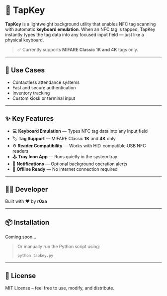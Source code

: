 # 🚀 TapKey

**TapKey** is a lightweight background utility that enables NFC tag scanning with automatic **keyboard emulation**. When an NFC tag is tapped, TapKey instantly types the tag data into any focused input field — just like a physical keyboard.

> ✅ Currently supports **MIFARE Classic 1K and 4K** tags only.

---

## 🔑 Use Cases
- Contactless attendance systems  
- Fast and secure authentication  
- Inventory tracking  
- Custom kiosk or terminal input  

---

## ✨ Key Features

- 💻 **Keyboard Emulation** — Types NFC tag data into any input field
- 🏷️ **Tag Support** — MIFARE Classic **1K** and **4K** only
- ⚙️ **Reader Compatibility** — Works with HID-compatible USB NFC readers
- 🕹️ **Tray Icon App** — Runs quietly in the system tray
- 🔔 **Notifications** — Optional background operation alerts
- 🔐 **Offline Ready** — No internet connection required

---

## 👨‍💻 Developer

Built with ❤️ by **r0xa**

---

## 📦 Installation

Coming soon...

> Or manually run the Python script using:
> ```bash
> python tapkey.py
> ```

---

## 📜 License

MIT License – feel free to use, modify, and distribute.
